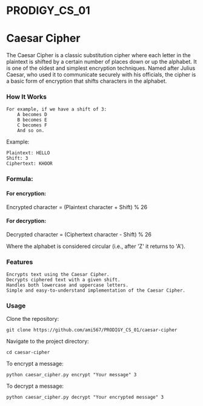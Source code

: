 # PRODIGY_CS_01
<h1>Caesar Cipher</h1>

The Caesar Cipher is a classic substitution cipher where each letter in the plaintext is shifted by a certain number of places down or up the alphabet. It is one of the oldest and simplest encryption techniques. Named after Julius Caesar, who used it to communicate securely with his officials, the cipher is a basic form of encryption that shifts characters in the alphabet.

<h3>How It Works</h3>

    
    For example, if we have a shift of 3:
        A becomes D
        B becomes E
        C becomes F
        And so on.



Example:

    Plaintext: HELLO
    Shift: 3
    Ciphertext: KHOOR

<h3>Formula:</h3>


<h4>For encryption:</h4>

Encrypted character = (Plaintext character + Shift) % 26


<h4>For decryption:</h4>

Decrypted character = (Ciphertext character - Shift) % 26

Where the alphabet is considered circular (i.e., after 'Z' it returns to 'A').

<h3>Features</h3>

    Encrypts text using the Caesar Cipher.
    Decrypts ciphered text with a given shift.
    Handles both lowercase and uppercase letters.
    Simple and easy-to-understand implementation of the Caesar Cipher.

<h3>Usage</h3>

Clone the repository:

    git clone https://github.com/ami567/PRODIGY_CS_01/caesar-cipher

Navigate to the project directory:

    cd caesar-cipher

To encrypt a message:

    python caesar_cipher.py encrypt "Your message" 3

To decrypt a message:

    python caesar_cipher.py decrypt "Your encrypted message" 3

